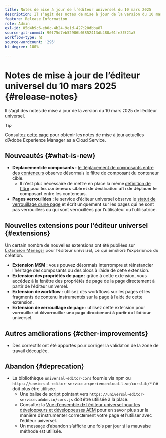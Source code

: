 ```yaml
---
title: Notes de mise à jour de l’éditeur universel du 10 mars 2025
description: Il s’agit des notes de mise à jour de la version du 10 mars 2025 de l’éditeur universel.
feature: Release Information
role: Admin
exl-id: 05d4b9c6-eb0c-4b24-9e1d-427d20dbba87
source-git-commit: 90f75d7eb52986b07852413db480a01fe36521a5
workflow-type: ht
source-wordcount: '295'
ht-degree: 100%

---
```


# Notes de mise à jour de l’éditeur universel du 10 mars 2025 {#release-notes}

Il s’agit des notes de mise à jour de la version du 10 mars 2025 de l’éditeur universel.

>[!TIP]
>
>Consultez [cette page](/help/release-notes/release-notes-cloud/release-notes-current.md) pour obtenir les notes de mise à jour actuelles d’Adobe Experience Manager as a Cloud Service.

## Nouveautés {#what-is-new}

* **Déplacement de composants :** [le déplacement de composants entre des conteneurs](/help/sites-cloud/authoring/universal-editor/authoring.md#reordering-components) observe désormais le filtre de composant du conteneur cible.
   * Il n’est plus nécessaire de mettre en place la même [définition de filtre](/help/implementing/universal-editor/filtering.md) pour les conteneurs cible et de destination afin de déplacer le composant entre les conteneurs.
* **Pages verrouillées :** le service d’éditeur universel observe le [statut de verrouillage d’une page](/help/sites-cloud/authoring/sites-console/managing-pages.md#locking-a-page) et écrit uniquement sur les pages qui ne sont pas verrouillées ou qui sont verrouillées par l’utilisateur ou l’utilisatrice.

## Nouvelles extensions pour l’éditeur universel {#extensions}

Un certain nombre de nouvelles extensions ont été publiées sur [Extension Manager](https://developer.adobe.com/uix/docs/extension-manager/) pour l’éditeur universel, ce qui améliore l’expérience de création.

* **Extension MSM** : vous pouvez désormais interrompre et réinstancier l’héritage des composants ou des blocs à l’aide de cette extension.
* **Extension des propriétés de page** : grâce à cette extension, vous accédez à la fenêtre des propriétés de page de la page directement à partir de l’éditeur universel.
* **Extension de workflow** : utilisez des workflows sur les pages et les fragments de contenu instrumentés sur la page à l’aide de cette extension.
* **Extension de verrouillage de page** : utilisez cette extension pour verrouiller et déverrouiller une page directement à partir de l’éditeur universel.

## Autres améliorations {#other-improvements}

* Des correctifs ont été apportés pour corriger la validation de la zone de travail découplée.

## Abandon {#deprecation}

* La bibliothèque `universal-editor-cors` fournie via npm ou `https://unviersal-editor-service.experiencecloud.live/corslib/*` ne doit plus être utilisée.
   * Une balise de script pointant vers `https://universal-editor-service.adobe.io/cors.js` doit être utilisée à la place.
   * Consultez la [Vue d’ensemble de l’éditeur universel pour les développeurs et développeuses AEM](/help/implementing/universal-editor/developer-overview.md) pour en savoir plus sur la manière d’instrumenter correctement votre page et l’utiliser avec l’éditeur universel.
   * Un message d’abandon s’affiche une fois par jour si la mauvaise méthode est utilisée.

